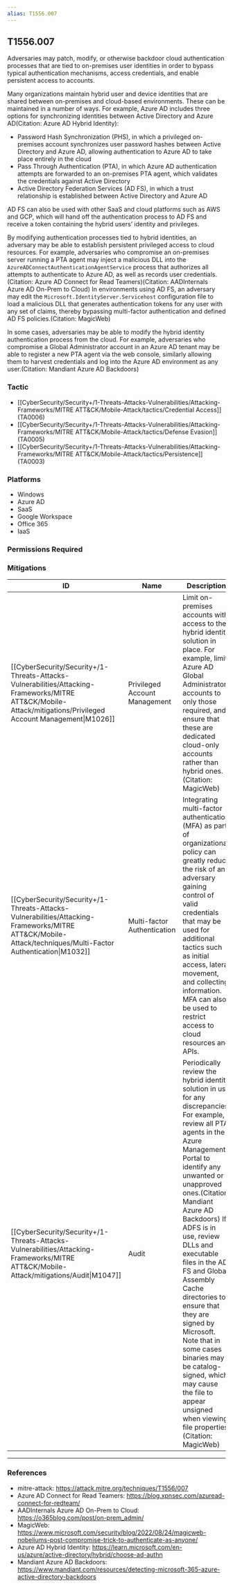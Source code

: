 ```yaml
---
alias: T1556.007
---
```


## T1556.007

Adversaries may patch, modify, or otherwise backdoor cloud authentication processes that are tied to on-premises user identities in order to bypass typical authentication mechanisms, access credentials, and enable persistent access to accounts.  

Many organizations maintain hybrid user and device identities that are shared between on-premises and cloud-based environments. These can be maintained in a number of ways. For example, Azure AD includes three options for synchronizing identities between Active Directory and Azure AD(Citation: Azure AD Hybrid Identity):

* Password Hash Synchronization (PHS), in which a privileged on-premises account synchronizes user password hashes between Active Directory and Azure AD, allowing authentication to Azure AD to take place entirely in the cloud 
* Pass Through Authentication (PTA), in which Azure AD authentication attempts are forwarded to an on-premises PTA agent, which validates the credentials against Active Directory 
* Active Directory Federation Services (AD FS), in which a trust relationship is established between Active Directory and Azure AD 

AD FS can also be used with other SaaS and cloud platforms such as AWS and GCP, which will hand off the authentication process to AD FS and receive a token containing the hybrid users’ identity and privileges. 

By modifying authentication processes tied to hybrid identities, an adversary may be able to establish persistent privileged access to cloud resources. For example, adversaries who compromise an on-premises server running a PTA agent may inject a malicious DLL into the `AzureADConnectAuthenticationAgentService` process that authorizes all attempts to authenticate to Azure AD, as well as records user credentials.(Citation: Azure AD Connect for Read Teamers)(Citation: AADInternals Azure AD On-Prem to Cloud) In environments using AD FS, an adversary may edit the `Microsoft.IdentityServer.Servicehost` configuration file to load a malicious DLL that generates authentication tokens for any user with any set of claims, thereby bypassing multi-factor authentication and defined AD FS policies.(Citation: MagicWeb)

In some cases, adversaries may be able to modify the hybrid identity authentication process from the cloud. For example, adversaries who compromise a Global Administrator account in an Azure AD tenant may be able to register a new PTA agent via the web console, similarly allowing them to harvest credentials and log into the Azure AD environment as any user.(Citation: Mandiant Azure AD Backdoors)


### Tactic
- [[CyberSecurity/Security+/1-Threats-Attacks-Vulnerabilities/Attacking-Frameworks/MITRE ATT&CK/Mobile-Attack/tactics/Credential Access]] (TA0006)
- [[CyberSecurity/Security+/1-Threats-Attacks-Vulnerabilities/Attacking-Frameworks/MITRE ATT&CK/Mobile-Attack/tactics/Defense Evasion]] (TA0005)
- [[CyberSecurity/Security+/1-Threats-Attacks-Vulnerabilities/Attacking-Frameworks/MITRE ATT&CK/Mobile-Attack/tactics/Persistence]] (TA0003)

### Platforms
- Windows
- Azure AD
- SaaS
- Google Workspace
- Office 365
- IaaS

### Permissions Required

### Mitigations

| ID | Name | Description |
| --- | --- | --- |
| [[CyberSecurity/Security+/1-Threats-Attacks-Vulnerabilities/Attacking-Frameworks/MITRE ATT&CK/Mobile-Attack/mitigations/Privileged Account Management\|M1026]] | Privileged Account Management | Limit on-premises accounts with access to the hybrid identity solution in place. For example, limit Azure AD Global Administrator accounts to only those required, and ensure that these are dedicated cloud-only accounts rather than hybrid ones.(Citation: MagicWeb) |
| [[CyberSecurity/Security+/1-Threats-Attacks-Vulnerabilities/Attacking-Frameworks/MITRE ATT&CK/Mobile-Attack/techniques/Multi-Factor Authentication\|M1032]] | Multi-factor Authentication | Integrating multi-factor authentication (MFA) as part of organizational policy can greatly reduce the risk of an adversary gaining control of valid credentials that may be used for additional tactics such as initial access, lateral movement, and collecting information. MFA can also be used to restrict access to cloud resources and APIs.  |
| [[CyberSecurity/Security+/1-Threats-Attacks-Vulnerabilities/Attacking-Frameworks/MITRE ATT&CK/Mobile-Attack/mitigations/Audit\|M1047]] | Audit | Periodically review the hybrid identity solution in use for any discrepancies. For example, review all PTA agents in the Azure Management Portal to identify any unwanted or unapproved ones.(Citation: Mandiant Azure AD Backdoors) If ADFS is in use, review DLLs and executable files in the AD FS and Global Assembly Cache directories to ensure that they are signed by Microsoft. Note that in some cases binaries may be catalog-signed, which may cause the file to appear unsigned when viewing file properties.(Citation: MagicWeb) |


---
### References

- mitre-attack: https://attack.mitre.org/techniques/T1556/007
- Azure AD Connect for Read Teamers: https://blog.xpnsec.com/azuread-connect-for-redteam/
- AADInternals Azure AD On-Prem to Cloud: https://o365blog.com/post/on-prem_admin/
- MagicWeb: https://www.microsoft.com/security/blog/2022/08/24/magicweb-nobeliums-post-compromise-trick-to-authenticate-as-anyone/
- Azure AD Hybrid Identity: https://learn.microsoft.com/en-us/azure/active-directory/hybrid/choose-ad-authn
- Mandiant Azure AD Backdoors: https://www.mandiant.com/resources/detecting-microsoft-365-azure-active-directory-backdoors
